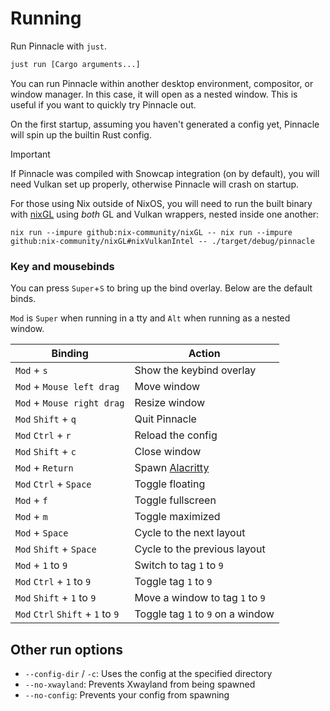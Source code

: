 # Running

Run Pinnacle with `just`.
```sh
just run [Cargo arguments...]
```

You can run Pinnacle within another desktop environment, compositor, or window manager.
In this case, it will open as a nested window. This is useful if you want to quickly
try Pinnacle out.

On the first startup, assuming you haven't generated a config yet, Pinnacle will spin up
the builtin Rust config.

> [!IMPORTANT]
> If Pinnacle was compiled with Snowcap integration (on by default), you will need Vulkan set up properly,
> otherwise Pinnacle will crash on startup.
>
> For those using Nix outside of NixOS, you will need to run the built binary
> with [nixGL](https://github.com/nix-community/nixGL) using *both* GL and Vulkan wrappers, nested inside one another:
> ```
> nix run --impure github:nix-community/nixGL -- nix run --impure github:nix-community/nixGL#nixVulkanIntel -- ./target/debug/pinnacle
> ```

### Key and mousebinds

You can press `Super`+`S` to bring up the bind overlay. Below are the default binds.

`Mod` is `Super` when running in a tty and `Alt` when running as a nested window.

| Binding                           | Action                                                    |
|-----------------------------------|-----------------------------------------------------------|
| `Mod` + `s`                       | Show the keybind overlay                                  |
| `Mod` + `Mouse left drag`         | Move window                                               |
| `Mod` + `Mouse right drag`        | Resize window                                             |
| `Mod` `Shift` + `q`               | Quit Pinnacle                                             |
| `Mod` `Ctrl` + `r`                | Reload the config                                         |
| `Mod` `Shift` + `c`               | Close window                                              |
| `Mod` + `Return`                  | Spawn [Alacritty](https://github.com/alacritty/alacritty) |
| `Mod` `Ctrl` + `Space`            | Toggle floating                                           |
| `Mod` + `f`                       | Toggle fullscreen                                         |
| `Mod` + `m`                       | Toggle maximized                                          |
| `Mod` + `Space`                   | Cycle to the next layout                                  |
| `Mod` `Shift` + `Space`           | Cycle to the previous layout                              |
| `Mod` + `1` to `9`                | Switch to tag `1` to `9`                                  |
| `Mod` `Ctrl` + `1` to `9`         | Toggle tag `1` to `9`                                     |
| `Mod` `Shift` + `1` to `9`        | Move a window to tag `1` to `9`                           |
| `Mod` `Ctrl` `Shift` + `1` to `9` | Toggle tag `1` to `9` on a window                         |

## Other run options

- `--config-dir` / `-c`: Uses the config at the specified directory
- `--no-xwayland`: Prevents Xwayland from being spawned
- `--no-config`: Prevents your config from spawning
